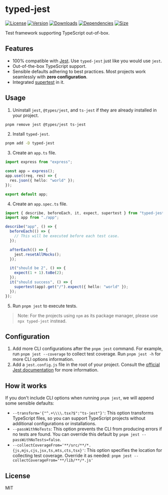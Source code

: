 # typed-jest

[![License](https://img.shields.io/npm/l/typed-jest.svg)](https://github.com/zanminkian/typed-jest/blob/main/LICENSE)
[![Version](https://img.shields.io/npm/v/typed-jest.svg)](https://www.npmjs.com/package/typed-jest)
[![Downloads](https://img.shields.io/npm/dm/typed-jest.svg)](https://www.npmjs.com/package/typed-jest)
[![Dependencies](https://img.shields.io/librariesio/release/npm/typed-jest)](https://www.npmjs.com/package/typed-jest)
[![Size](https://packagephobia.com/badge?p=typed-jest)](https://packagephobia.com/result?p=typed-jest)

Test framework supporting TypeScript out-of-box.

## Features

- 100% compatible with [Jest](https://jestjs.io/). Use `typed-jest` just like you would use `jest`.
- Out-of-the-box TypeScript support.
- Sensible defaults adhering to best practices. Most projects work seamlessly with **zero configuration**.
- Integrated [supertest](https://www.npmjs.com/package/supertest) in it.

## Usage

1. Uninstall `jest`, `@types/jest`, and `ts-jest` if they are already installed in your project.

```sh
pnpm remove jest @types/jest ts-jest
```

2. Install `typed-jest`.

```sh
pnpm add -D typed-jest
```

3. Create an `app.ts` file.

```typescript
import express from "express";

const app = express();
app.use((req, res) => {
  res.json({ hello: "world" });
});

export default app;
```

4. Create an `app.spec.ts` file.

```typescript
import { describe, beforeEach, it, expect, supertest } from "typed-jest";
import app from "./app";

describe("app", () => {
  beforeEach(() => {
    // This will be executed before each test case.
  });

  afterEach(() => {
    jest.resetAllMocks();
  });

  it("should be 2", () => {
    expect(1 + 1).toBe(2);
  });
  it("should success", () => {
    supertest(app).get("/").expect({ hello: "world" });
  });
});
```

5. Run `pnpm jest` to execute tests.

> Note: For the projects using `npm` as its package manager, please use `npx typed-jest` instead.

## Configuration

1. Add more CLI configurations after the `pnpm jest` command. For example, run `pnpm jest --coverage` to collect test coverage. Run `pnpm jest -h` for more CLI options information.
2. Add a `jest.config.js` file in the root of your project. Consult the [official Jest documentation](https://jestjs.io/docs/configuration) for more information.

## How it works

If you don't include CLI options when running `pnpm jest`, we will append some sensible defaults:

- `--transform='{"^.+\\\\.tsx?$":"ts-jest"}'`: This option transforms TypeScript files, so you can support TypeScript projects without additional configurations or installations.
- `--passWithNoTests`: This option prevents the CLI from producing errors if no tests are found. You can override this default by `pnpm jest --passWithNoTests=false`.
- `--collectCoverageFrom='**/src/**/*.{js,mjs,cjs,jsx,ts,mts,cts,tsx}'`: This option specifies the location for collecting test coverage. Override it as needed: `pnpm jest --collectCoverageFrom='**/lib/**/*.js'`

## License

MIT
